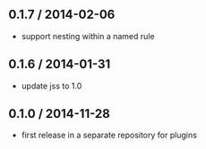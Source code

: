 ## 0.1.7 / 2014-02-06

- support nesting within a named rule

## 0.1.6 / 2014-01-31

- update jss to 1.0

## 0.1.0 / 2014-11-28

- first release in a separate repository for plugins
